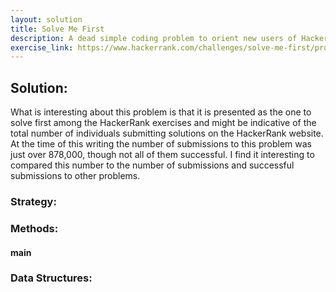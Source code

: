 ```yaml
---
layout: solution
title: Solve Me First
description: A dead simple coding problem to orient new users of HackerRank to the process of submitting coding solutions.
exercise_link: https://www.hackerrank.com/challenges/solve-me-first/problem
---
```

## Solution:
What is interesting about this problem is that it is presented as the one to solve first among the HackerRank exercises and might be indicative of the total number of individuals submitting solutions on the HackerRank website. At the time of this writing the number of submissions to this problem was just over 878,000, though not all of them successful. I find it interesting to compared this number to the number of submissions and successful submissions to other problems.
### Strategy:


### Methods:
#### main

### Data Structures:
